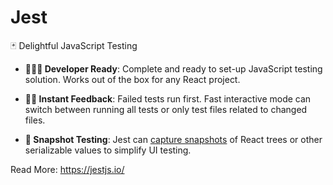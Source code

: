 # Jest

🃏 Delightful JavaScript Testing

- **👩🏻‍💻 Developer Ready**: Complete and ready to set-up JavaScript testing solution. Works out of the box for any React
  project.

- **🏃🏽 Instant Feedback**: Failed tests run first. Fast interactive mode can switch between running all tests or only
  test files related to changed files.

- **📸 Snapshot Testing**: Jest can [capture snapshots](https://jestjs.io/docs/snapshot-testing) of React trees or other
  serializable values to simplify UI testing.

Read More: https://jestjs.io/
